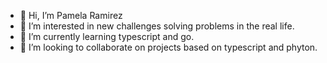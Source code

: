 - 👋 Hi, I’m Pamela Ramirez
- 👀 I’m interested in new challenges solving problems in the real life.
- 🌱 I’m currently learning typescript and go.
- 💞️ I’m looking to collaborate on projects based on typescript and phyton.

<!---

- 📫 How to reach me ...
PamelaRamirezA/PamelaRamirezA is a ✨ special ✨ repository because its `README.md` (this file) appears on your GitHub profile.
You can click the Preview link to take a look at your changes.
--->
